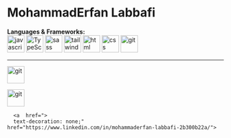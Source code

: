 <h1>MohammadErfan Labbafi</h1>
<strong rel="nofollow">Languages & Frameworks:</strong>
<br>
 <div>
        <img
          width="40"
          height="40"
          src="https://s32.picofile.com/file/8478593326/javascript.png"
          alt="javascript"
        />
        <img
          width="40"
          height="40"
          src="https://s32.picofile.com/file/8478600426/typescript.png"
          alt="TypeScript"
        />
        <img
          width="40"
          height="40"
          src="https://s32.picofile.com/file/8478593376/sass.png"
          alt="sass"
        />
        <img
          width="40"
          height="40"
          src="https://s32.picofile.com/file/8478593384/tailwind.png"
          alt="tailwind"
        />
        <img
          width="40"
          height="40"
          src="https://s32.picofile.com/file/8478593334/html.png"
          alt="html"
        />
        <img
          width="40"
          height="40"
          src="https://s32.picofile.com/file/8478600476/css.png"
          alt="css"
        />
        <img
          width="40"
          height="40"
          src="https://s32.picofile.com/file/8478600442/giticon.png"
          alt="git"
        />
      </div> 
<hr>
<div>
  
<img href="https://github.com/Erfanlab" 
          width="40"
          height="40"
          src="https://github.com/Erfanlab/Erfanlab/blob/main/github.jpg?raw=true"
          alt="git"
        />
        
<img href="(https://t.me/Erfan_MFD)"
          width="40"
          height="40"
          src="https://github.com/Erfanlab/Erfanlab/blob/main/github.jpg?raw=true"
          alt="git"
        />
        
 
 
      <a  href=">
      text-decoration: none;" href="https://www.linkedin.com/in/mohammaderfan-labbafi-2b300b22a/">

</div>
